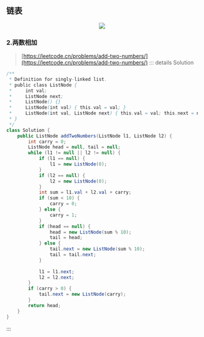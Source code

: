 

## 链表
<div align="center">
    <a href="https://leetcode.cn/problemset/all/?topicSlugs=linked-list" target="blank"> 
      <img src="https://badgen.net/badge/LeetCode/Linked List/orange?icon=sourcegraph&">
    </a>
</div>

### 2.两数相加
> [https://leetcode.cn/problems/add-two-numbers/](https://leetcode.cn/problems/add-two-numbers/)
::: details Solution
```java
/**
 * Definition for singly-linked list.
 * public class ListNode {
 *     int val;
 *     ListNode next;
 *     ListNode() {}
 *     ListNode(int val) { this.val = val; }
 *     ListNode(int val, ListNode next) { this.val = val; this.next = next; }
 * }
 */
class Solution {
    public ListNode addTwoNumbers(ListNode l1, ListNode l2) {
        int carry = 0;
        ListNode head = null, tail = null;
        while (l1 != null || l2 != null) {
            if (l1 == null) {
                l1 = new ListNode(0);
            }
            if (l2 == null) {
                l2 = new ListNode(0);
            }
            int sum = l1.val + l2.val + carry;
            if (sum < 10) {
                carry = 0;
            } else {
                carry = 1;
            }
            if (head == null) {
                head = new ListNode(sum % 10);
                tail = head;
            } else {
                tail.next = new ListNode(sum % 10);
                tail = tail.next;
            }
           
            l1 = l1.next;
            l2 = l2.next;
        }
        if (carry > 0) {
            tail.next = new ListNode(carry);
        }
        return head;
    }
}
```
:::
